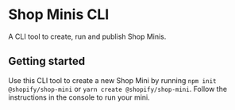 # Shop Minis CLI

A CLI tool to create, run and publish Shop Minis.

## Getting started

Use this CLI tool to create a new Shop Mini by running `npm init @shopify/shop-mini` or `yarn create @shopify/shop-mini`.
Follow the instructions in the console to run your mini.
